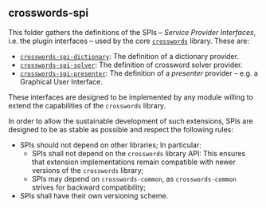 <!--
SPDX-FileCopyrightText: 2023 Antoine Belvire
SPDX-License-Identifier: GPL-3.0-or-later
-->

## crosswords-spi

This folder gathers the definitions of the SPIs – _Service Provider Interfaces_, i.e. the plugin
interfaces – used by the core [`crosswords`](../crosswords/README.md) library. These are:

* [`crosswords-spi-dictionary`](crosswords-spi-dictionary): The definition of a dictionary
  provider.
* [`crosswords-spi-solver`](crosswords-spi-solver): The definition of crossword solver
  provider.
* [`crosswords-spi-presenter`](crosswords-spi-presenter): The definition of a _presenter_
  provider – e.g. a Graphical User Interface.

These interfaces are designed to be implemented by any module willing to extend the capabilities of
the `crosswords` library.

In order to allow the sustainable development of such extensions, SPIs are designed to be as
stable as possible and respect the following rules:

* SPIs should not depend on other libraries; In particular:
    * SPIs shall not depend on the `crosswords` library API: This ensures that extension
      implementations remain compatible with newer versions of the `crosswords` library;
    * SPIs may depend on `crosswords-common`, as `crosswords-common` strives for backward
      compatibility;
* SPIs shall have their own versioning scheme.
